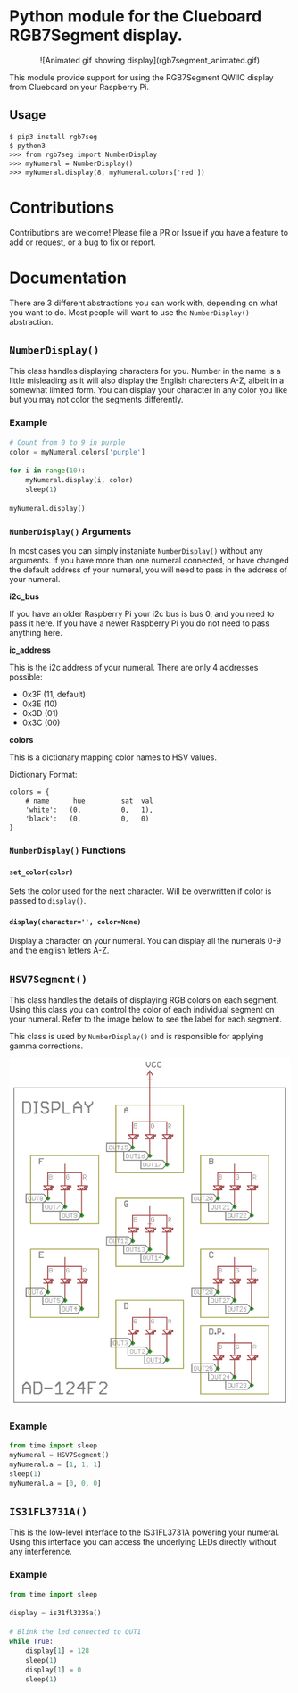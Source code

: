 # Python module for the Clueboard RGB7Segment display.

<center>![Animated gif showing display](rgb7segment_animated.gif)</center>

This module provide support for using the RGB7Segment QWIIC display from Clueboard on your Raspberry Pi.

## Usage

    $ pip3 install rgb7seg
    $ python3 
    >>> from rgb7seg import NumberDisplay
    >>> myNumeral = NumberDisplay()
    >>> myNumeral.display(8, myNumeral.colors['red'])

# Contributions

Contributions are welcome! Please file a PR or Issue if you have a feature to add or request, or a bug to fix or report.

# Documentation

There are 3 different abstractions you can work with, depending on what you want to do. Most people will want to use the `NumberDisplay()` abstraction.

## `NumberDisplay()`

This class handles displaying characters for you. Number in the name is a little misleading as it will also display the English charecters A-Z, albeit in a somewhat limited form. You can display your character in any color you like but you may not color the segments differently.

### Example

```py
# Count from 0 to 9 in purple
color = myNumeral.colors['purple']

for i in range(10):
    myNumeral.display(i, color)
    sleep(1)

myNumeral.display()
```

### `NumberDisplay()` Arguments

In most cases you can simply instaniate `NumberDisplay()` without any arguments. If you have more than one numeral connected, or have changed the default address of your numeral, you will need to pass in the address of your numeral.

**i2c_bus**

If you have an older Raspberry Pi your i2c bus is bus 0, and you need to pass it here. If you have a newer Raspberry Pi you do not need to pass anything here.

**ic_address**

This is the i2c address of your numeral. There are only 4 addresses possible:

* 0x3F (11, default)
* 0x3E (10)
* 0x3D (01)
* 0x3C (00)

**colors**

This is a dictionary mapping color names to HSV values. 

Dictionary Format:

    colors = {
        # name      hue         sat  val
        'white':   (0,          0,   1),
        'black':   (0,          0,   0)
    }

### `NumberDisplay()` Functions

#### `set_color(color)`

Sets the color used for the next character. Will be overwritten if color is passed to `display()`.

#### `display(character='', color=None)`

Display a character on your numeral. You can display all the numerals 0-9 and the english letters A-Z.


## `HSV7Segment()`

This class handles the details of displaying RGB colors on each segment. Using this class you can control the color of each individual segment on your numeral. Refer to the image below to see the label for each segment.

This class is used by `NumberDisplay()` and is responsible for applying gamma corrections.

![Layout of RGB 7 Segment Display](rgb7segment_layout.png)

### Example

```py
from time import sleep
myNumeral = HSV7Segment()
myNumeral.a = [1, 1, 1]
sleep(1)
myNumeral.a = [0, 0, 0]
```

## `IS31FL3731A()`

This is the low-level interface to the IS31FL3731A powering your numeral. Using this interface you can access the underlying LEDs directly without any interference.

### Example

```py
from time import sleep

display = is31fl3235a()

# Blink the led connected to OUT1
while True:
    display[1] = 128
    sleep(1)
    display[1] = 0
    sleep(1)
```

